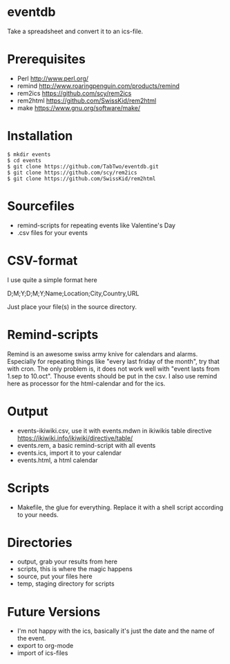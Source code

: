 eventdb
=======
Take a spreadsheet and convert it to an ics-file.

Prerequisites
=============
* Perl http://www.perl.org/
* remind http://www.roaringpenguin.com/products/remind
* rem2ics https://github.com/scy/rem2ics
* rem2html https://github.com/SwissKid/rem2html
* make https://www.gnu.org/software/make/

Installation
============
	$ mkdir events
	$ cd events
	$ git clone https://github.com/TabTwo/eventdb.git
	$ git clone https://github.com/scy/rem2ics
	$ git clone https://github.com/SwissKid/rem2html

Sourcefiles
===========
* remind-scripts for repeating events like Valentine's Day
* .csv files for your events

CSV-format
==========
I use quite a simple format here

D;M;Y;D;M;Y;Name;Location;City,Country,URL

Just place your file(s) in the source directory.

Remind-scripts
==============
Remind is an awesome swiss army knive for calendars and alarms.
Especially for repeating things like "every last friday of the month", try that with cron.
The only problem is, it does not work well with "event lasts from 1.sep to 10.oct".
Thouse events should be put in the csv.
I also use remind here as processor for the html-calendar and for the ics.

Output
======
* events-ikiwiki.csv, use it with events.mdwn in ikiwikis table directive https://ikiwiki.info/ikiwiki/directive/table/
* events.rem, a basic remind-script with all events
* events.ics, import it to your calendar
* events.html, a html calendar

Scripts
=======
* Makefile, the glue for everything. Replace it with a shell script according to your needs.

Directories
===========
* output, grab your results from here
* scripts, this is where the magic happens
* source, put your files here
* temp, staging directory for scripts

Future Versions
===============
* I'm not happy with the ics, basically it's just the date and the name of the event.
* export to org-mode
* import of ics-files
